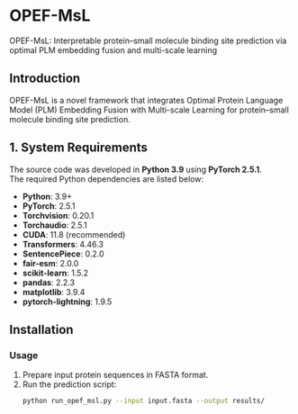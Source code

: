 # OPEF-MsL
OPEF-MsL: Interpretable protein–small molecule binding site prediction via optimal PLM embedding fusion and multi-scale learning
## Introduction
OPEF-MsL is a novel framework that integrates Optimal Protein Language Model (PLM) Embedding Fusion with Multi-scale Learning for protein–small molecule binding site prediction.
## 1. System Requirements
The source code was developed in **Python 3.9** using **PyTorch 2.5.1**.  
The required Python dependencies are listed below:
- **Python**: 3.9+
- **PyTorch**: 2.5.1
- **Torchvision**: 0.20.1
- **Torchaudio**: 2.5.1
- **CUDA**: 11.8 (recommended)
- **Transformers**: 4.46.3
- **SentencePiece**: 0.2.0
- **fair-esm**: 2.0.0
- **scikit-learn**: 1.5.2
- **pandas**: 2.2.3
- **matplotlib**: 3.9.4
- **pytorch-lightning**: 1.9.5

## Installation
### Usage
1. Prepare input protein sequences in FASTA format.
2. Run the prediction script:
   ```bash
   python run_opef_msl.py --input input.fasta --output results/
